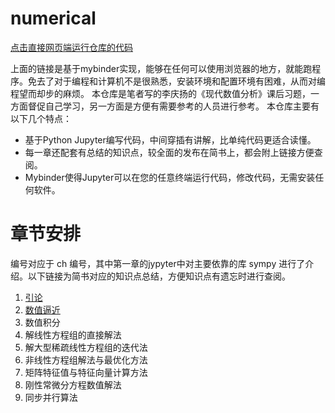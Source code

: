# numerical
[点击直接网页端运行仓库的代码](https://mybinder.org/v2/gh/lizhemin15/numerical/master)

上面的链接是基于mybinder实现，能够在任何可以使用浏览器的地方，就能跑程序。免去了对于编程和计算机不是很熟悉，安装环境和配置环境有困难，从而对编程望而却步的麻烦。
本仓库是笔者写的李庆扬的《现代数值分析》课后习题，一方面督促自己学习，另一方面是方便有需要参考的人员进行参考。
本仓库主要有以下几个特点：

* 基于Python Jupyter编写代码，中间穿插有讲解，比单纯代码更适合读懂。
* 每一章还配套有总结的知识点，较全面的发布在简书上，都会附上链接方便查阅。
* Mybinder使得Jupyter可以在您的任意终端运行代码，修改代码，无需安装任何软件。

# 章节安排
编号对应于 ch 编号，其中第一章的jypyter中对主要依靠的库 sympy 进行了介绍。以下链接为简书对应的知识点总结，方便知识点有遗忘时进行查阅。

1. [引论](https://www.jianshu.com/p/4d57905d401e)
2. [数值逼近](https://www.jianshu.com/p/558175a8aa0f)
3. 数值积分
4. 解线性方程组的直接解法
5. 解大型稀疏线性方程组的迭代法
6. 非线性方程组解法与最优化方法
7. 矩阵特征值与特征向量计算方法
8. 刚性常微分方程数值解法
9. 同步并行算法
